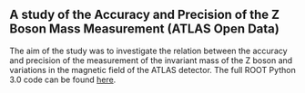 ## A study of the Accuracy and Precision of the Z Boson Mass Measurement (ATLAS Open Data)
The aim of the study was to investigate the relation between the accuracy and precision of the measurement of the invariant mass of the Z boson and variations in the magnetic field of the ATLAS detector. The full ROOT Python 3.0 code can be found [here](https://github.com/EdvinSiewertson/Z_boson_ATLAS/blob/main/main.py).
